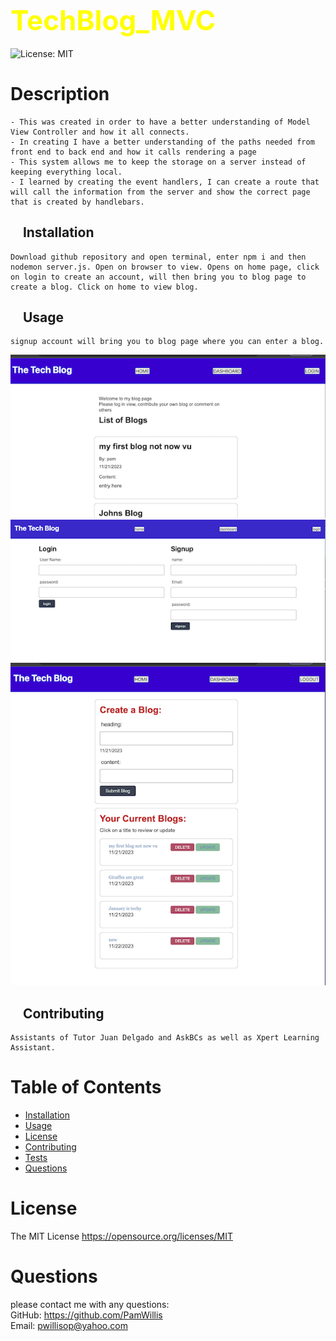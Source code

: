 
## <span style="color: Yellow; font-size: 2.75rem;">TechBlog_MVC</span>  
![License: MIT](https://img.shields.io/badge/License-MIT-yellow.svg)

# Description
    - This was created in order to have a better understanding of Model View Controller and how it all connects.
    - In creating I have a better understanding of the paths needed from front end to back end and how it calls rendering a page
    - This system allows me to keep the storage on a server instead of keeping everything local.
    - I learned by creating the event handlers, I can create a route that will call the information from the server and show the correct page that is created by handlebars.  

## &nbsp;&nbsp;&nbsp;  Installation  
    Download github repository and open terminal, enter npm i and then nodemon server.js. Open on browser to view. Opens on home page, click on login to create an account, will then bring you to blog page to create a blog. Click on home to view blog.

## &nbsp;&nbsp;&nbsp;  Usage  
    signup account will bring you to blog page where you can enter a blog.
![MockUp](images//3.png)
![MockUp](images/1.png)
![MockUp](images/2.png)  

## &nbsp;&nbsp;&nbsp;  Contributing  
    Assistants of Tutor Juan Delgado and AskBCs as well as Xpert Learning Assistant.
   

# Table of Contents
- [Installation](#installation)
- [Usage](#usage)
- [License](#license)
- [Contributing](#contributing)
- [Tests](#tests)
- [Questions](#questions)

# License
The MIT License  https://opensource.org/licenses/MIT

# Questions
please contact me with any questions:  
GitHub: https://github.com/PamWillis  
Email: pwillisop@yahoo.com
